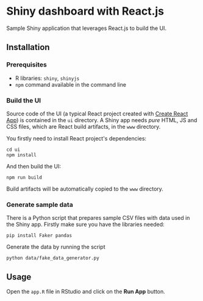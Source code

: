 # Shiny dashboard with React.js
Sample Shiny application that leverages React.js to build the UI.

## Installation
### Prerequisites
* R libraries: `shiny`, `shinyjs`
* `npm` command available in the command line

### Build the UI
Source code of the UI (a typical React project created with [Create React App](https://create-react-app.dev/)) is contained in the `ui` directory. A Shiny app needs _pure_ HTML, JS and CSS files, which are React build artifacts, in the `www` directory.

You firstly need to install React project's dependencies:
```
cd ui
npm install
```
And then build the UI:
```
npm run build
```
Build artifacts will  be automatically copied to the `www` directory.

### Generate sample data
There is  a Python script that prepares sample CSV files with data used in the Shiny app. Firstly make sure you have the libraries needed:
```
pip install Faker pandas
```

Generate the data by running the script
```
python data/fake_data_generator.py
```

## Usage
Open the `app.R` file in RStudio and click on the **Run App**  button.
